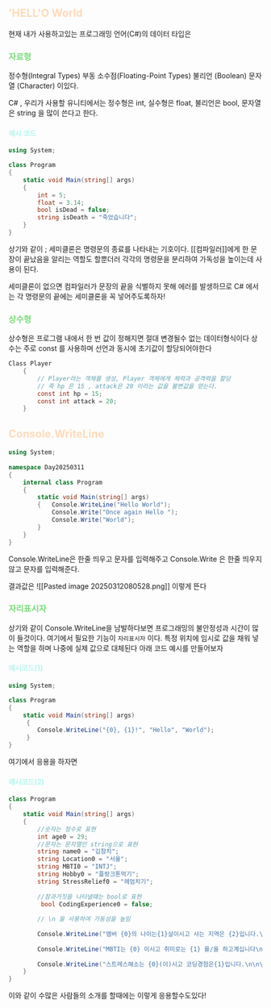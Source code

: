 ## <font color="#ffdab9">'HELL'O World</font>
현재 내가 사용하고있는 프로그래밍 언어(C#)의 데이터 타입은

### <font color="#77dd77">자료형</font>

정수형(Integral Types)
부동 소수점(Floating-Point Types)
불리언 (Boolean)
문자열 (Character) 이있다.

C# , 우리가 사용할 유니티에서는 
정수형은 int,
실수형은 float,
불리언은 bool,
문자열은 string 을 많이 쓴다고 한다. 

#### <font color="#b2f7ef">예시 코드</font>
```cs
using System;

class Program
{
	static void Main(string[] args)
	{
		int = 5;
		float = 3.14;
		bool isDead = false;
		string isDeath = "죽었습니다";
	}
}
```

상기와 같이 ; 세미클론은 명령문의 종료를 나타내는 기호이다.
[[컴파일러]]에게 한 문장이 끝났음을 알리는 역할도 할뿐더러 
각각의 명령문을 분리하여 가독성을 높이는데 사용이 된다.

세미클론이 없으면 컴파일러가 문장의 끝을 식별하지 못해 에러를 발생하므로
C# 에서는 각 명령문의 끝에는 세미클론을 꼭 넣어주도록하자! 

### <font color="#77dd77">상수형</font>

상수형은 프로그램 내에서 한 번 값이 정해지면 절대 변경될수 없는 데이터형식이다
상수는 주로 const 를 사용하며 선언과 동시에 초기값이 할당되어야한다 

```cs
Class Player
	{   
		// Player라는 객체를 생성, Player 객체에게 체력과 공격력을 할당
		// 즉 hp 은 15 , attack은 20 이라는 값을 불변값을 얻는다.
		const int hp = 15;
		const int attack = 20;
	}
```

## <font color="#ffdab9">Console.WriteLine</font>
```cs
using System;  
  
namespace Day20250311  
{  
    internal class Program  
    {  
        static void Main(string[] args)  
        {   Console.WriteLine("Hello World");  
            Console.Write("Once again Hello ");  
            Console.Write("World");  
        }    
    }
}
```

Console.WriteLine은 한줄 띄우고 문자를 입력해주고
Console.Write 은 한줄 띄우지않고 문자를 입력해준다.

결과값은 
![[Pasted image 20250312080528.png]]
이렇게 뜬다

### <font color="#77dd77">자리표시자</font>
상기와 같이 Console.WriteLine을 남발하다보면 프로그래밍의 불안정성과 시간이 
많이 들것이다. 여기에서 필요한 기능이 `자리표시자` 이다.
특정 위치에 임시로 값을 채워 넣는 역할을 하며 나중에 실제 값으로 대체된다 
아래 코드 예시를 만들어보자
#### <font color="#b2f7ef">예시코드(1)</font>
```cs
using System;

class Program 
{
    static void Main(string[] args)
     {
        Console.WriteLine("{0}, {1}!", "Hello", "World"); 
     }
}
```

여기에서 응용을 하자면 
#### <font color="#b2f7ef">예시코드(2)</font>
```cs
class Program  
{  
    static void Main(string[] args)  
    {   
        //숫자는 정수로 표현  
        int age0 = 29;  
        //문자는 문자열인 string으로 표현  
        string name0 = "김참치";  
        string Location0 = "서울";  
        string MBTI0 = "INTJ";  
        string Hobby0 = "플랑크톤먹기";  
        string StressRelief0 = "헤엄치기";  
        
        //참과거짓을 나타낼떄는 bool로 표현  
         bool CodingExperience0 = false;  
        
        // \n 을 사용하여 가동성을 높임
        
        Console.WriteLine("맴버 {0}의 나이는{1}살이시고 사는 지역은 {2}입니다.\n",          name0, age0, Location0);  
        
        Console.WriteLine("MBTI는 {0} 이시고 취미로는 {1} 를/을 하고계십니다\n",            MBTI0, Hobby0);  
        
        Console.WriteLine("스트레스해소는 {0}(이)시고 코딩경험은{1}입니다.\n\n\n",           StressRelief0, CodingExperience0);
    }
}
```

이와 같이 수많은 사람들의 소개를 할때에는 이렇게 응용할수도있다!
